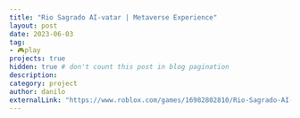 ```yaml
---
title: "Rio Sagrado AI-vatar | Metaverse Experience"
layout: post
date: 2023-06-03
tag:
- 🎮play
projects: true
hidden: true # don't count this post in blog pagination
description:
category: project
author: danilo
externalLink: "https://www.roblox.com/games/16982802810/Rio-Sagrado-AI-vatar-Metaverse-Experience"
---
```

